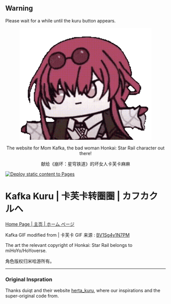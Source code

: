 ﻿## Warning
Please wait for a while until the kuru button appears.

<div align="center"><img src="static/img/kafkaa_github.gif" style="width:82%;"></div>

<div align="center"><p>The website for Mom Kafka, the bad woman Honkai: Star Rail character out there!</p>
<p>献给《崩坏：星穹铁道》的坏女人卡芙卡麻麻</p></div>

[![Deploy static content to Pages](https://github.com/george-chou/kafka_kuru/actions/workflows/deploy.yml/badge.svg?branch=main)](https://github.com/george-chou/kafka_kuru/actions/workflows/deploy.yml)

# Kafka Kuru | 卡芙卡转圈圈 | カフカクルへ
[Home Page | 主页 | ホーム ページ](https://george-chou.github.io/kafka_kuru)

Kafka GIF modified from | 卡芙卡 GIF 来源 : [BV1Sg4y1N7PM](https://www.bilibili.com/video/BV1Sg4y1N7PM) 

The art the relevant copyright of Honkai: Star Rail belongs to miHoYo/HoYoverse.

角色版权归米哈游所有。
***

### Original Inspration

Thanks duiqt and their website [herta_kuru](https://github.com/duiqt/herta_kuru), where our inspirations and the super-original code from.
